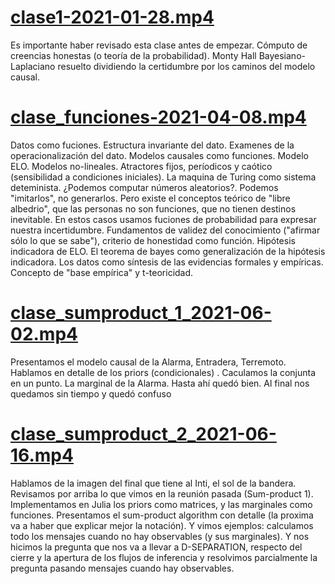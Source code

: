 
# [clase1-2021-01-28.mp4](https://github.com/glandfried/videos/releases/download/bayes.2021.1/clase1-2021-01-28.mp4)

Es importante haber revisado esta clase antes de empezar. Cómputo de creencias honestas (o teoría de la probabilidad). Monty Hall Bayesiano-Laplaciano resuelto dividiendo la certidumbre por los caminos del modelo causal.

# [clase_funciones-2021-04-08.mp4](https://github.com/glandfried/videos/releases/download/bayes.2021.1/clase_funciones-2021-04-08.mp4)

Datos como fuciones. Estructura invariante del dato. Examenes de la operacionalización del dato. Modelos causales como funciones. Modelo ELO. Modelos no-lineales. Atractores fijos, períodicos y caótico (sensibilidad a condiciones iniciales). La maquina de Turing como sistema deteminista. ¿Podemos computar números aleatorios?. Podemos "imitarlos", no generarlos. Pero existe el conceptos teórico de "libre albedrio", que las personas no son funciones, que no tienen destinos inevitable. En estos casos usamos fuciones de probabilidad para expresar nuestra incertidumbre. Fundamentos de validez del conocimiento ("afirmar sólo lo que se sabe"), criterio de honestidad como función. Hipótesis indicadora de ELO. El teorema de bayes como generalización de la hipótesis indicadora. Los datos como síntesis de las evidencias formales y empíricas. Concepto de "base empírica" y t-teoricidad.

# [clase_sumproduct_1_2021-06-02.mp4](https://github.com/glandfried/videos/releases/download/bayes.2021.1/clase_sumproduct_1_2021-06-02.mp4)

Presentamos el modelo causal de la Alarma, Entradera, Terremoto. Hablamos en detalle de los priors (condicionales) . Caculamos la conjunta en un punto. La marginal de la Alarma. Hasta ahí quedó bien. Al final nos quedamos sin tiempo y quedó confuso

# [clase_sumproduct_2_2021-06-16.mp4](https://github.com/glandfried/videos/releases/download/bayes.2021.1/clase_sumproduct_2_2021-06-16.mp4)

Hablamos de la imagen del final que tiene al Inti, el sol de la bandera. Revisamos por arriba lo que vimos en la reunión pasada (Sum-product 1). Implementamos en Julia los priors como matrices, y las marginales como funciones. Presentamos el sum-product algorithm con detalle (la proxima va a haber que explicar mejor la notación). Y vimos ejemplos: calculamos todo los mensajes cuando no hay observables (y sus marginales). Y nos hicimos la pregunta que nos va a llevar a D-SEPARATION, respecto del cierre y la apertura de los flujos de inferencia y resolvimos parcialmente la pregunta pasando mensajes cuando hay observables.  

